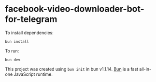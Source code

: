# facebook-video-downloader-bot-for-telegram

To install dependencies:

```bash
bun install
```

To run:

```bash
bun dev
```

This project was created using `bun init` in bun v1.1.14. [Bun](https://bun.sh) is a fast all-in-one JavaScript runtime.
